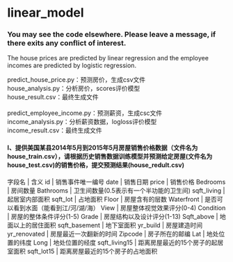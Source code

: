 # linear_model
### You may see the code elsewhere. Please leave a message, if there exits any conflict of interest.</br>
The house prices are predicted by linear regression and the employee incomes are predicted by logistic regression.

predict_house_price.py：预测房价，生成csv文件</br>
house_analysis.py：分析房价，scores评价模型</br>
house_result.csv：最终生成文件</br>
</br>
predict_employee_income.py：预测薪资，生成csc文件</br>
income_analysis.py：分析薪资数据，logloss评价模型</br>
income_result.csv：最终生成文件</br>
#### I、提供美国某县2014年5月到2015年5月房屋销售价格数据（文件名为house_train.csv），请根据历史销售数据训练模型并预测给定房屋(文件名为house_test.csv)的销售价格，提交预测结果(house_redult.csv)


字段名 | 含义
id | 销售事件唯一编号
date | 销售日期
price | 销售价格
Bedrooms | 房间数量
Bathrooms | 卫生间数量(0.5表示有一个半功能的卫生间)
sqft_living | 起居室内部面积
sqft_lot | 占地面积
Floor | 房屋含有的层数
Waterfront | 是否可以看到水面（能看到江/河/湖/海）
View | 房屋整体视觉效果评分(0-4)
Condition | 房屋的整体条件评分(1-5)
Grade | 房屋结构以及设计评分(1-13)
Sqft_above | 地面以上的居住面积
sqft_basement | 地下室面积
yr_build | 房屋建造时间
yr_renovated | 房屋最近一次翻新的时间
Zipcode | 房子所在的邮编
Lat | 地处位置的纬度
Long | 地处位置的经度
sqft_living15 | 距离房屋最近的15个房子的起居室面积
sqft_lot15 | 距离房屋最近的15个房子的占地面积
